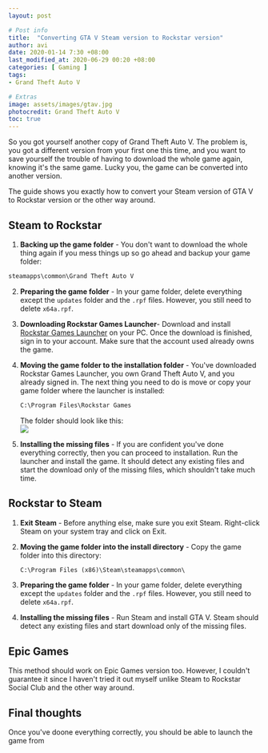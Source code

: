 ```yaml
---
layout: post

# Post info
title:  "Converting GTA V Steam version to Rockstar version"
author: avi
date: 2020-01-14 7:30 +08:00
last_modified_at: 2020-06-29 00:20 +08:00
categories: [ Gaming ]
tags:
- Grand Theft Auto V

# Extras
image: assets/images/gtav.jpg
photocredit: Grand Theft Auto V
toc: true
---
```


So you got yourself another copy of Grand Theft Auto V. The problem is, you got a different version from your first one this time, and you want to save yourself the trouble of having to download the whole game again, knowing it's the same game. Lucky you, the game can be converted into another version.

The guide shows you exactly how to convert your Steam version of GTA V to Rockstar version or the other way around.

## Steam to Rockstar

1. **Backing up the game folder** - You don't want to download the whole thing again if you mess things up so go ahead and backup your game folder:
```cmd
steamapps\common\Grand Theft Auto V
```

2. **Preparing the game folder** - In your game folder, delete everything except the `updates` folder and the `.rpf` files.
    However, you still need to delete `x64a.rpf`.

3. **Downloading Rockstar Games Launcher**- Download and install <a href="https://socialclub.rockstargames.com/rockstar-games-launcher" target="blank">Rockstar Games Launcher</a> on your PC. Once the download is finished, sign in to your account. Make sure that the account used already owns the game.

4. **Moving the game folder to the installation folder** - You've downloaded Rockstar Games Launcher, you own Grand Theft Auto V, and you already signed in. The next thing you need to do is move or copy your game folder where the launcher is installed:
    ```cmd
    C:\Program Files\Rockstar Games
    ```
    The folder should look like this:<br>
    ![](https://i.imgur.com/y9ECbgl.png)

5. **Installing the missing files** - If you are confident you've done everything correctly, then you can proceed to installation. Run the launcher and install the game. It should detect any existing files and start the download only of the missing files, which shouldn't take much time.

## Rockstar to Steam

1. **Exit Steam** - Before anything else, make sure you exit Steam. Right-click Steam on your system tray and click on Exit.

2. **Moving the game folder into the install directory** - Copy the game folder into this directory:
    ```cmd
    C:\Program Files (x86)\Steam\steamapps\common\
    ```
3. **Preparing the game folder** - In your game folder, delete everything except the `updates` folder and the `.rpf` files. However, you still need to delete `x64a.rpf`.

4. **Installing the missing files** - Run Steam and install GTA V. Steam should detect any existing files and start download only of the missing files.

## Epic Games

This method should work on Epic Games version too. However, I couldn't guarantee it since I haven't tried it out myself unlike Steam to Rockstar Social Club and the other way around.

## Final thoughts
Once you've doone everything correctly, you should be able to launch the game from
